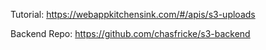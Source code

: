 Tutorial: https://webappkitchensink.com/#/apis/s3-uploads

Backend Repo: https://github.com/chasfricke/s3-backend